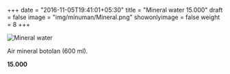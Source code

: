 +++
date = "2016-11-05T19:41:01+05:30"
title = "Mineral water 15.000"
draft = false
image = "img/minuman/Mineral.png"
showonlyimage = false
weight = 8
+++

![Mineral water][1]

Air mineral botolan (600 ml).

**15.000**

[1]: /img/minuman/Mineral.png
